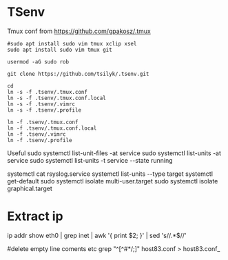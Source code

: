 # TSenv 


Tmux conf from https://github.com/gpakosz/.tmux


    #sudo apt install sudo vim tmux xclip xsel 
    sudo apt install sudo vim tmux git
    
    usermod -aG sudo rob

    git clone https://github.com/tsilyk/.tsenv.git

	cd
	ln -s -f .tsenv/.tmux.conf
	ln -s -f .tsenv/.tmux.conf.local
	ln -s -f .tsenv/.vimrc
	ln -s -f .tsenv/.profile

	ln -f .tsenv/.tmux.conf
	ln -f .tsenv/.tmux.conf.local
	ln -f .tsenv/.vimrc
	ln -f .tsenv/.profile

Useful
sudo systemctl list-unit-files -at service
sudo systemctl list-units -at service
 sudo systemctl list-units -t service --state running

systemctl cat rsyslog.service
systemctl list-units --type target
systemctl get-default
sudo systemctl isolate multi-user.target
sudo systemctl isolate graphical.target


# Extract ip 
ip addr show eth0 | grep inet | awk '{ print $2; }' | sed 's/\/.*$//'

#delete empty line coments etc
grep "^[^#*/;]" host83.conf > host83.conf_

